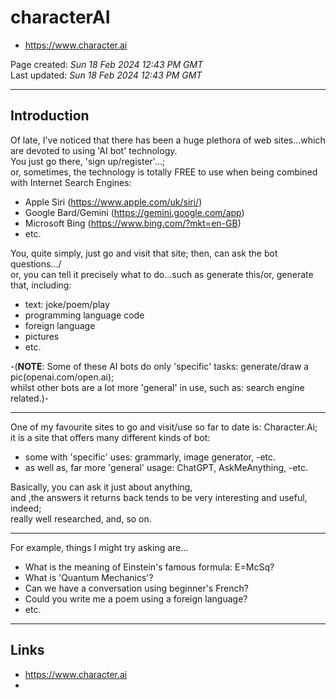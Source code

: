 # characterAI

- https://www.character.ai

Page created: *Sun 18 Feb 2024 12:43 PM GMT*  
Last updated: *Sun 18 Feb 2024 12:43 PM GMT*  

-----

## Introduction

Of late, I've noticed that there has been a huge plethora of web sites...which are devoted to using 'AI bot' technology.    
You just go there, 'sign up/register'...;   
or, sometimes, the technology is totally FREE to use when being combined with Internet Search Engines:   

- Apple Siri (https://www.apple.com/uk/siri/)     
- Google Bard/Gemini (https://gemini.google.com/app)      
- Microsoft Bing (https://www.bing.com/?mkt=en-GB)    
- etc.  

You, quite simply, just go and visit that site; then, can ask the bot questions.../   
or, you can tell it precisely what to do...such as generate this/or, generate that, including:      

- text: joke/poem/play
- programming language code
- foreign language
- pictures
- etc.  

-(**NOTE**: Some of these AI bots do only 'specific' tasks: generate/draw a pic(openai.com/open.ai);   
whilst other bots are a lot more 'general' in use, such as: search engine related.)-   

-----

One of my favourite sites to go and visit/use so far to date is: Character.Ai;    
it is a site that offers many different kinds of bot:  
- some with 'specific' uses: grammarly, image generator, -etc.  
- as well as, far more 'general' usage:  ChatGPT, AskMeAnything, -etc.
             
Basically, you can ask it just about anything,  
and ,the answers it returns back tends to be very interesting and useful, indeed;    
really well researched, and, so on.    

-----

For example, things I might try asking are...  
- What is the meaning of Einstein's famous formula: E=McSq?   
- What is 'Quantum Mechanics'?   
- Can we have a conversation using beginner's French?
- Could you write me a poem using a foreign language? 
- etc.

-----

## Links

- https://www.character.ai
- 

